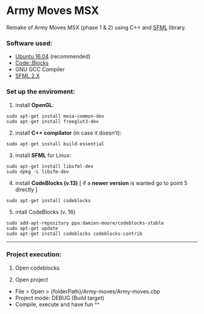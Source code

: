 # Army Moves MSX

Remake of Army Moves MSX (phase 1 & 2) using C++ and [SFML](https://www.sfml-dev.org/) library.

### Software used:

* [Ubuntu 16.04](https://www.ubuntu.com/) (recommended)
* [Code::Blocks](http://www.codeblocks.org/)
* GNU GCC Compiler
* [SFML 2.X](https://www.sfml-dev.org/)

### Set up the enviroment:

1. install **OpenGL**:
 ```
 sudo apt-get install mesa-common-dev
 sudo apt-get install freeglut3-dev
 ```

2. install **C++ compilator** (in case it doesn't):
 ```
 sudo apt-get install build-essential
 ```

3. install **SFML** for Linux:
 ```
 sudo apt-get install libsfml-dev
 sudo dpkg -L libsfm-dev
 ```

4. install **CodeBlocks (v.13)** [ if a **newer version** is wanted go to point 5 directly ]
 ```
 sudo apt-get install codeblocks
 ```

5. intall CodeBlocks (v. 16)
 ```
 sudo add-apt-repository ppa:damien-moore/codeblocks-stable
 sudo apt-get update
 sudo apt-get install codeblocks codeblocks-contrib
 ```

---

### Project execution:

1. Open codeblocks

2. Open project
 - File > Open > {folderPath}/Army-moves/Army-moves.cbp
 - Project mode: DEBUG (Build target)
 - Compile, execute and have fun ^^
